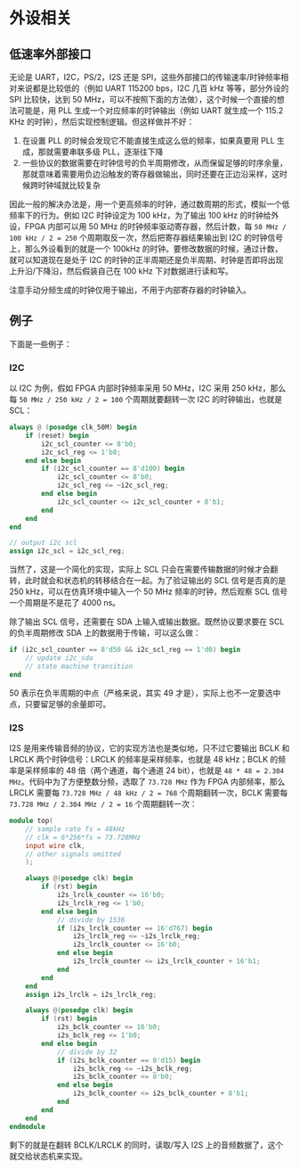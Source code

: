 # 外设相关

## 低速率外部接口

无论是 UART，I2C，PS/2，I2S 还是 SPI，这些外部接口的传输速率/时钟频率相对来说都是比较低的（例如 UART 115200 bps，I2C 几百 kHz 等等，部分外设的 SPI 比较快，达到 50 MHz，可以不按照下面的方法做），这个时候一个直接的想法可能是，用 PLL 生成一个对应频率的时钟输出（例如 UART 就生成一个 115.2 KHz 的时钟），然后实现控制逻辑。但这样做并不好：

1. 在设置 PLL 的时候会发现它不能直接生成这么低的频率，如果真要用 PLL 生成，那就需要串联多级 PLL，逐渐往下降
2. 一些协议的数据需要在时钟信号的负半周期修改，从而保留足够的时序余量，那就意味着需要用负边沿触发的寄存器做输出，同时还要在正边沿采样，这时候跨时钟域就比较复杂

因此一般的解决办法是，用一个更高频率的时钟，通过数周期的形式，模拟一个低频率下的行为。例如 I2C 时钟设定为 100 kHz，为了输出 100 kHz 的时钟给外设，FPGA 内部可以用 50 MHz 的时钟频率驱动寄存器，然后计数，每 `50 MHz / 100 kHz / 2 = 250` 个周期取反一次，然后把寄存器结果输出到 I2C 的时钟信号上，那么外设看到的就是一个 100kHz 的时钟。要修改数据的时候，通过计数，就可以知道现在是处于 I2C 的时钟的正半周期还是负半周期、时钟是否即将出现上升沿/下降沿，然后假装自己在 100 kHz 下对数据进行读和写。

注意手动分频生成的时钟仅用于输出，不用于内部寄存器的时钟输入。

## 例子

下面是一些例子：

### I2C

以 I2C 为例，假如 FPGA 内部时钟频率采用 50 MHz，I2C 采用 250 kHz，那么每 `50 MHz / 250 kHz / 2 = 100` 个周期就要翻转一次 I2C 的时钟输出，也就是 SCL：

```verilog
always @ (posedge clk_50M) begin
    if (reset) begin
        i2c_scl_counter <= 8'b0;
        i2c_scl_reg <= 1'b0;
    end else begin
        if (i2c_scl_counter == 8'd100) begin
            i2c_scl_counter <= 8'b0;
            i2c_scl_reg <= ~i2c_scl_reg;
        end else begin
            i2c_scl_counter <= i2c_scl_counter + 8'b1;
        end
    end
end

// output i2c scl
assign i2c_scl = i2c_scl_reg;
```

当然了，这是一个简化的实现，实际上 SCL 只会在需要传输数据的时候才会翻转，此时就会和状态机的转移结合在一起。为了验证输出的 SCL 信号是否真的是 250 kHz，可以在仿真环境中输入一个 50 MHz 频率的时钟，然后观察 SCL 信号一个周期是不是花了 4000 ns。

除了输出 SCL 信号，还需要在 SDA 上输入或输出数据。既然协议要求要在 SCL 的负半周期修改 SDA 上的数据用于传输，可以这么做：

```verilog
if (i2c_scl_counter == 8'd50 && i2c_scl_reg == 1'd0) begin
    // update i2c_sda
    // state machine transition
end
```

50 表示在负半周期的中点（严格来说，其实 49 才是），实际上也不一定要选中点，只要留足够的余量即可。

### I2S

I2S 是用来传输音频的协议，它的实现方法也是类似地，只不过它要输出 BCLK 和 LRCLK 两个时钟信号：LRCLK 的频率是采样频率，也就是 48 kHz；BCLK 的频率是采样频率的 48 倍（两个通道，每个通道 24 bit），也就是 `48 * 48 = 2.304 MHz`。代码中为了方便整数分频，选取了 `73.728 MHz` 作为 FPGA 内部频率，那么 LRCLK 需要每 `73.728 MHz / 48 kHz / 2 = 768` 个周期翻转一次，BCLK 需要每 `73.728 MHz / 2.304 MHz / 2 = 16` 个周期翻转一次：

```verilog
module top(
    // sample rate fs = 48kHz
    // clk = 6*256*fs = 73.728MHz
    input wire clk,
    // other signals omitted
    );

    always @(posedge clk) begin
        if (rst) begin
            i2s_lrclk_counter <= 16'b0;
            i2s_lrclk_reg <= 1'b0;
        end else begin
            // divide by 1536
            if (i2s_lrclk_counter == 16'd767) begin
                i2s_lrclk_reg <= ~i2s_lrclk_reg;
                i2s_lrclk_counter <= 16'b0;
            end else begin
                i2s_lrclk_counter <= i2s_lrclk_counter + 16'b1;
            end
        end
    end
    assign i2s_lrclk = i2s_lrclk_reg;

    always @(posedge clk) begin
        if (rst) begin
            i2s_bclk_counter <= 16'b0;
            i2s_bclk_reg <= 1'b0;
        end else begin
            // divide by 32
            if (i2s_bclk_counter == 8'd15) begin
                i2s_bclk_reg <= ~i2s_bclk_reg;
                i2s_bclk_counter <= 8'b0;
            end else begin
                i2s_bclk_counter <= i2s_bclk_counter + 8'b1;
            end
        end
    end
endmodule
```

剩下的就是在翻转 BCLK/LRCLK 的同时，读取/写入 I2S 上的音频数据了，这个就交给状态机来实现。

